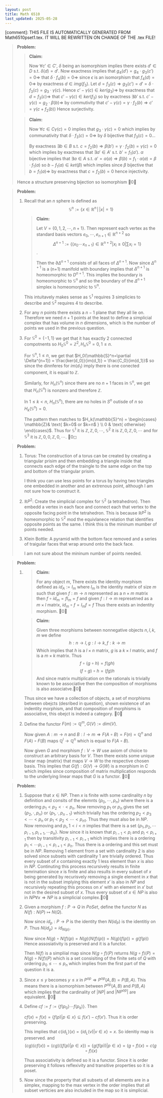 ```yaml
---
layout: post
title: Math 6510
last_updated: 2025-05-28
---
```


[comment]: THIS FILE IS AUTOMATICALLY GENERATED FROM Math6510pset1.tex. IT WILL BE REWRITTEN ON CHANGE OF THE .tex FILE!

> **Problem:**
>
> > **Claim:**
> >
> > Now $\forall c'\in C'$, $\delta$ being an isomorphism implies there
> > exists $d'\in D\ \text{s.t.} \ \delta(d)=d'$. Now exactness implies
> > that $g_4(d')=g_4\cdot g_3(c')=0 \Rightarrow$ that
> > $\delta\cdot f_4(b)=0 \Rightarrow$ since $\epsilon$ is an
> > isomorphism that $f_4(d)=0\Rightarrow$ by exactness $d\in img(f_3)$.
> > Let
> > $d=f_3(c)\Rightarrow g_3(c')=d' = \delta \cdot f_3(c) = g_3 \cdot \gamma(c)$.
> > Hence $c'-\gamma(c)\in ker(g_3) \Rightarrow$ by exactness that
> > $d=f_3(c) \Rightarrow$ that $c'-\gamma(c)\in ker(f_3)$ so by
> > exactness
> > $\exists b'\ \text{s.t.} \ c'-\gamma(c)=g_2\cdot \beta(b) \Rightarrow$
> > by commutivity that
> > $c'-\gamma(c)=\gamma\cdot f_2(b) \Rightarrow c'=\gamma(c+f_2(b))$
> > Hence surjectivity.
>
> > **Claim:**
> >
> > Now $\forall c\in C \gamma(c)=0$ implies that $g_3\cdot \gamma(c)=0$
> > which implies by communativity that
> > $\delta\cdot f_3(c)=0 \Rightarrow$ by $\delta$ bijective that
> > $f_3(c)=0$...
> >
> > By exactness
> > $\exists b\in B\ \text{s.t.} \ c=f_2(b)\Rightarrow \beta(b')=\gamma\cdot f_2(b)=\gamma(c)=0$
> > which implies by exactness that
> > $\exists a'\in A'\ \text{s.t.} \ b'=f_1(a')$. $\alpha$ bijective
> > implies that
> > $\exists a\in A\ \text{s.t.} \ a'=\alpha(a)\Rightarrow \beta(b)=f_1\cdot \alpha(a)=\beta\cdot f_1(a)$
> > so $b-f_1(a)\in ket(\beta)$ which implies since $\beta$ bijective
> > that $b=f_1(a)\Rightarrow$ by exactness that $c=f_2(b)=0$ hence
> > injectivity.
>
> Hence a structure preserving bijection so isomorphism 0◻

> **Problem:**
>
> 1.  Recall that an $n$ sphere is defined as
>     $$\mathbb{S}^n := \{x\in\mathbb{R}^n\,|\,\lvert x \rvert=1\}$$
>
>     > **Claim:**
>     >
>     > Let $V=\{0,1,2,\cdots,n+1\}$. Then represent each vertex as the
>     > standard basis vectors
>     > $e_0,\cdots, e_{n+1} \in \mathbb{R}^{n+2}$ so
>     > $$\Delta^{n+1} := \{(x_0\cdots x_{n+1})\in \mathbb{R}^{n+2}| x_i \geq 0 | \sum x_i = 1\}$$.
>     >
>     > Then the $\partial \Delta^{n+1}$ consists of all faces of
>     > $\Delta^{n+1}$. Now since $\Delta^{n+1}$ is a (n+1) manifold
>     > with boundary implies that $\Delta^{n+1}$ is homeomorphic to
>     > $D^{n+1}$. This implies the boundary is homeomorphic to
>     > $\mathbb{S}^n$ and so the boundary of the $\Delta^{n+1}$ simplex
>     > is homeomorphic to $\mathbb{S}^n$.
>
>     This intuitavely makes sense as $\mathbb{S}^1$ requires 3
>     simplicies to describe and $\mathbb{S}^2$ requires 4 to describe.
>
> 2.  For any $n$ points there exists a $n-1$ plane that they all lie
>     on. Therefore we need $n+1$ points at the least to define a
>     simplicial complex that has volume in $n$ dimensions, which is the
>     number of points we used in the previous question.
>
> 3.  For $\mathbb{S}^0 = \{-1,1\}$ we get that it has exactly 2
>     connected compotnents so
>     $H_0\mathbb{S}^0 = \mathbb{Z}^2, H_n\mathbb{S}^0 = 0, 1\leq n$.
>
>     For $\mathbb{S}^n, 1\leq n$, we get that
>     $H_0(\mathbb{S}^n=\partial \Delta^{n+1}) = \frac{ker(d_0)}{im(d_1)} = \frac{C_0}{im(d_1)}$
>     so since the dinnferes for $im(d_1)$ imply there is one conected
>     component, it is equal to $\mathbb{Z}$.
>
>     Similarly, for $H_n(\mathbb{S}^n)$ since there are no $n+1$ faces
>     in $\mathbb{S}^n$, we get that $H_n(\mathbb{S}^n)$ is nonzero and
>     therefore $\mathbb{Z}$.
>
>     In $1 \leq k < n$, $H_n(\mathbb{S}^n)$, there are no holes in
>     $S^n$ outisde of $n$ so $H_k(\mathbb{S}^n)=0$.
>
>     The pattern then matches to $H_k(\mathbb{S}^n) = \begin{cases}
>           \mathbb{Z}& \text{ $k=0$ or $k=n$ } \\ 
>           0 & \text{ otherwise}
>         \end{cases}$. Thus for $\mathbb{S}^1$ it is
>     $\mathbb{Z}, \mathbb{Z}, 0,\cdots$, $\mathbb{S}^2$ it is
>     $\mathbb{Z},0,\mathbb{Z},0,\cdots$ and for $\mathbb{S}^3$ it is
>     $\mathbb{Z}, 0,0,\mathbb{Z},0,\cdots$. 0◻

> **Problem:**
>
> 1.  Torus: The construction of a torus can be created by creating a
>     triangular prisim and then embedding a triangle inside that
>     connects each edge of the traingle to the same edge on the top and
>     bottom of the triangular prisim.
>
>     I think you can use less points for a torus by having two
>     triangles one embedded in another and an extrenous point, although
>     I am not sure how to construct it.
>
> 2.  $\mathbb{R}P^2$: Create the simplicial complex for $\mathbb{S}^2$
>     (a tetrahedron). Then embedd a vertex in each face and connect
>     each that vertex to the opposite facing point in the tetrahedron.
>     This is because $\mathbb{R}P^2$ is homeomorphic to $\mathbb{S}^2$
>     mod the equivlanece relation that identifies opposite points as
>     the same. I think this is the mininum mumber of points needed.
>
> 3.  Klein Bottle: A pyramid with the bottom face removed and a series
>     of traigular faces that wrap around onto the back face.
>
>     I am not sure about the mininum number of points needed.

> **Problem:**
>
> 1.  > **Claim:**
>     >
>     > For any object $m$, There exists the identity morphism defined
>     > as $id_A := I_m$ where $I_m$ is the identity matrix of size $m$
>     > such that given $f: m\to n$ represented as a $n\times m$ matrix
>     > then $f \circ id_m = fI_m = f$ and given $f: l\to m$ represetned
>     > as a $m\times l$ matrix, $id_m \circ f = I_m f = f$ Thus there
>     > exists an indentity morphism. 0◻
>
>     > **Claim:**
>     >
>     > Given three morphisms between nonnegative objects $n, l, k, m$
>     > we define $$h:n\to l,\, g:l\to k,\, f:k\to m$$ Which implies
>     > that $h$ is a $l\times n$ matrix, $g$ is a $k \times l$ matrix,
>     > and $f$ is a $m\times k$ matrix. Thus
>     > $$f\circ (g\circ h) = f(gh)$$ $$(f\circ g)\circ h = (fg)h$$ And
>     > since matrix multiplication on the rationals is trivially known
>     > to be associative then the composition of morphisms is also
>     > associatve.0◻
>
>     Thus since we have a collection of objects, a set of morphisms
>     between obejcts (desribed in question), shown existence of an
>     indentity morphism, and that composition of morphisms is
>     associative, this obejct is indeed a category. 0◻
>
> 2.  Define the functor $F(m):= \mathbb{Q}^m, G(V):= dim(V)$.
>
>     Now given $A: m\to n$ and
>     $B: l\to m\Rightarrow F(A\circ B) = F(n)= \mathbb{Q}^n$ and
>     $F(A)\circ F(B)$ maps $\mathbb{Q}^l\to \mathbb{Q}^n$ which is
>     equal to $F(A\circ B)$.
>
>     Now given $G$ and morphism $f: V\to W$ use axiom of choice to
>     construct an arbitrary basis for $V$. Then there exists some
>     unique linear map (matrix) that maps $V\to W$ to the respective
>     chosen basis. This implies that $G(f): G(V)\to G(W)$ is a morphism
>     in $C$ which implies since composition of matrix multiplication
>     responds to the underlying linear maps that $G$ is a functor. 0◻

> **Problem:**
>
> 1.  Suppose that $x\in NP$. Then $x$ is finite with some cardinality
>     $n$ by definition and consits of the elemnts $\{p_0,\cdots,p_n\}$
>     where there is a ordering $p_1 < p_2 < \cdot < p_n$. Now removing
>     $p_1$ or $p_n$ gives the set $\{p_2,\cdot, p_n\}$ or
>     $\{p_1,\cdot, p_{n-1}\}$ which trivially has the ordering
>     $p_2 < p_3 < \cdots < p_n$ or $p_1 < p_2 < \cdots < p_{n1}$. Thus
>     they must also be in $NP$. Now removing and $p_i,\, 1 < i < n$
>     implies that there is a set
>     $\{p_1,p_2,\cdots p_{i-1},p_{i+1},\cdots p_n\}$. Now since it is
>     known that $p_{i-1} < p_i$ and $p_i < p_{i+1}$ then by
>     transitivity $p_{i-1} < p_{i+1}$ which implies there is a ordering
>     $p_1 < \cdots p_{i-1} < p_{i+1} < p_n$. Thus there is a ordering
>     and this set must be in $NP$. Removing 1 element from a set with
>     cardinality 2 is also solved since subsets with cardinality 1 are
>     trivially ordered. Thus every subset of $x$ containing exactly 1
>     less element than $x$ is also in $NP$. Continuting this process
>     recursively results in finite temrination since $x$ is finite and
>     also results in every subset of $x$ being generated by recurisvely
>     removing a single element in $x$ that is not in the subset
>     implying this element $x'$ is also in $NP$ and recursively
>     repeating this process on $x'$ with an element in $x'$ but not in
>     the desired subset of $x$. Thus every subset of $x\in NP$ is also
>     in $NP\forall x \Rightarrow NP$ is a simplicial complex.0◻
>
> 2.  Given a morphism $f:P\to Q$ in $PoSet$, define the functor $N$ as
>     $N(f): N(P)\mapsto N(Q)$.
>
>     Now since $id_p: P\to P$ is the identity then $N(id_P)$ is the
>     identitiy on $P$. Thus $N(id_p)=id_{N(p)}$.
>
>     Now since
>     $N(g)\circ N(f)(p) = N(g)(N(f)(p)) = N(g)(f(p)) = g(f(p))$ Hence
>     assosiativity is preserved and it is a functor.
>
>     Then $N(f)$ is a simpliial map since $N(g\circ f)(P)$ returns
>     $N(g\circ f)(P) = N(g)\circ N(f)(P)$ which is a set consisiting of
>     the finite sets of $Q$ with ordering $p_0 \leq \cdots \leq p_n$
>     which implies from the first part of the question it is a.
>
> 3.  Since $x\leq y$ becomes $y\leq x$ in
>     $P^{op}\Rightarrow P^{op}(A,B) = P(B,A)$. This means there is a
>     isomorphism between $P^{op}(A,B)$ and $P(B,A)$ which implies that
>     the cardinality of $|NP|$ and $|NP^{op}|$ are equivalent. 0◻
>
> 4.  Define $cf:= f:=\{f(p_0)\cdots f(p_k)\}$. Then
>
>     $cf(x)=f(x)=\{f(p)| p\in x\} \subseteq f(x')-cf(x')$. Thus it is
>     order preserving.
>
>     This implies that $c(id_L)(x) = \{id_L(v)| v\in x\} = x$. So
>     idenitiy map is preserved. and
>     $$(cg)(cf(x)) = (cg)(\{f(p) | p\in x\}) = \{g(f(p)) | p\in x\} = (g\circ f)(x)= c(g\circ f)(x)$$
>
>     Thus associativity is defined so it is a functor. Since it is
>     order preserving it follows reflexivity and transitive properties
>     so it is a poset.
>
> 5.  Now since the property that all subsets of all elements are in a
>     simplex, mapping to the max vertex in the order implies that all
>     subset verticies are also included in the map so it is simplicial.
